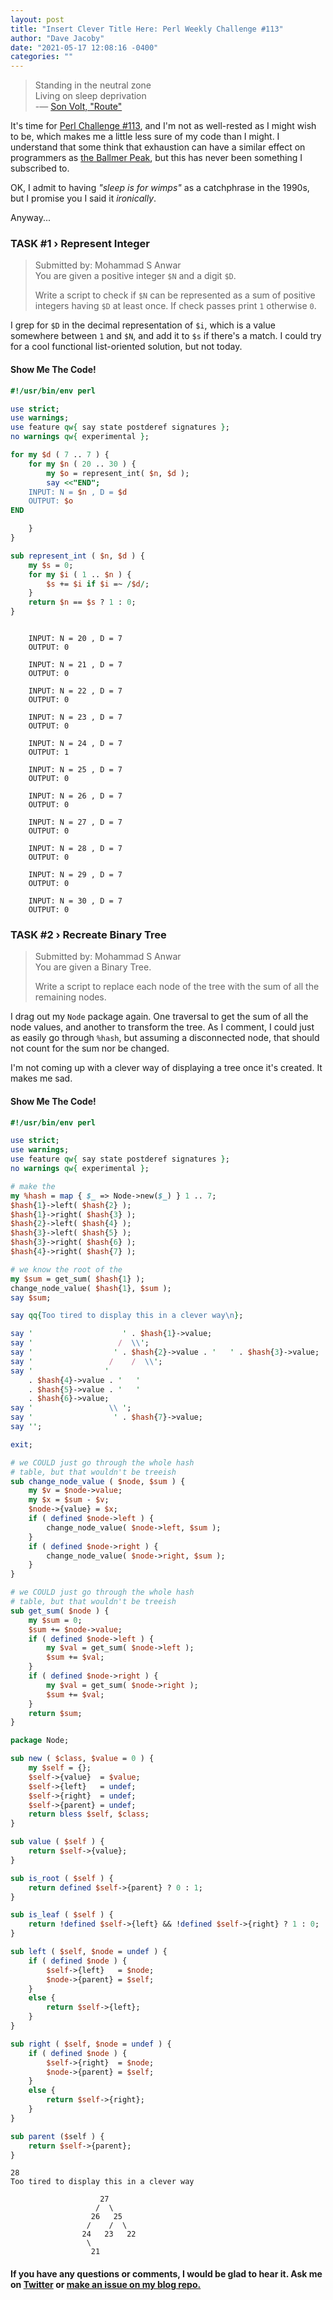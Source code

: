 ```yaml
---
layout: post
title: "Insert Clever Title Here: Perl Weekly Challenge #113"
author: "Dave Jacoby"
date: "2021-05-17 12:08:16 -0400"
categories: ""
---
```


> Standing in the neutral zone  
> Living on sleep deprivation  
>  -— [Son Volt, "Route"](https://genius.com/Son-volt-route-lyrics)

It's time for [Perl Challenge #113](https://perlweeklychallenge.org/blog/perl-weekly-challenge-113/), and I'm not as well-rested as I might wish to be, which makes me a little less sure of my code than I might. I understand that some think that exhaustion can have a similar effect on programmers as [the Ballmer Peak](https://xkcd.com/323/), but this has never been something I subscribed to.

OK, I admit to having _"sleep is for wimps"_ as a catchphrase in the 1990s, but I promise you I said it _ironically_.

Anyway...

### TASK #1 › Represent Integer

> Submitted by: Mohammad S Anwar  
> You are given a positive integer `$N` and a digit `$D`.
>
> Write a script to check if `$N` can be represented as a sum of positive integers having `$D` at least once. If check passes print `1` otherwise `0`.

I grep for `$D` in the decimal representation of `$i`, which is a value somewhere between `1` and `$N`, and add it to `$s` if there's a match. I could try for a cool functional list-oriented solution, but not today.

#### Show Me The Code!

```perl
#!/usr/bin/env perl

use strict;
use warnings;
use feature qw{ say state postderef signatures };
no warnings qw{ experimental };

for my $d ( 7 .. 7 ) {
    for my $n ( 20 .. 30 ) {
        my $o = represent_int( $n, $d );
        say <<"END";
    INPUT: N = $n , D = $d
    OUTPUT: $o
END

    }
}

sub represent_int ( $n, $d ) {
    my $s = 0;
    for my $i ( 1 .. $n ) {
        $s += $i if $i =~ /$d/;
    }
    return $n == $s ? 1 : 0;
}
```

```text

    INPUT: N = 20 , D = 7
    OUTPUT: 0

    INPUT: N = 21 , D = 7
    OUTPUT: 0

    INPUT: N = 22 , D = 7
    OUTPUT: 0

    INPUT: N = 23 , D = 7
    OUTPUT: 0

    INPUT: N = 24 , D = 7
    OUTPUT: 1

    INPUT: N = 25 , D = 7
    OUTPUT: 0

    INPUT: N = 26 , D = 7
    OUTPUT: 0

    INPUT: N = 27 , D = 7
    OUTPUT: 0

    INPUT: N = 28 , D = 7
    OUTPUT: 0

    INPUT: N = 29 , D = 7
    OUTPUT: 0

    INPUT: N = 30 , D = 7
    OUTPUT: 0
```

### TASK #2 › Recreate Binary Tree

> Submitted by: Mohammad S Anwar  
> You are given a Binary Tree.
>
> Write a script to replace each node of the tree with the sum of all the remaining nodes.

I drag out my `Node` package again. One traversal to get the sum of all the node values, and another to transform the tree. As I comment, I could just as easily go through `%hash`, but assuming a disconnected node, that should not count for the sum nor be changed. 

I'm not coming up with a clever way of displaying a tree once it's created. It makes me sad.

#### Show Me The Code!

```perl
#!/usr/bin/env perl

use strict;
use warnings;
use feature qw{ say state postderef signatures };
no warnings qw{ experimental };

# make the
my %hash = map { $_ => Node->new($_) } 1 .. 7;
$hash{1}->left( $hash{2} );
$hash{1}->right( $hash{3} );
$hash{2}->left( $hash{4} );
$hash{3}->left( $hash{5} );
$hash{3}->right( $hash{6} );
$hash{4}->right( $hash{7} );

# we know the root of the
my $sum = get_sum( $hash{1} );
change_node_value( $hash{1}, $sum );
say $sum;

say qq{Too tired to display this in a clever way\n};

say '                    ' . $hash{1}->value;
say '                   /  \\';
say '                  ' . $hash{2}->value . '   ' . $hash{3}->value;
say '                 /    /  \\';
say '                '
    . $hash{4}->value . '   '
    . $hash{5}->value . '   '
    . $hash{6}->value;
say '                 \\ ';
say '                  ' . $hash{7}->value;
say '';

exit;

# we COULD just go through the whole hash
# table, but that wouldn't be treeish
sub change_node_value ( $node, $sum ) {
    my $v = $node->value;
    my $x = $sum - $v;
    $node->{value} = $x;
    if ( defined $node->left ) {
        change_node_value( $node->left, $sum );
    }
    if ( defined $node->right ) {
        change_node_value( $node->right, $sum );
    }
}

# we COULD just go through the whole hash
# table, but that wouldn't be treeish
sub get_sum( $node ) {
    my $sum = 0;
    $sum += $node->value;
    if ( defined $node->left ) {
        my $val = get_sum( $node->left );
        $sum += $val;
    }
    if ( defined $node->right ) {
        my $val = get_sum( $node->right );
        $sum += $val;
    }
    return $sum;
}

package Node;

sub new ( $class, $value = 0 ) {
    my $self = {};
    $self->{value}  = $value;
    $self->{left}   = undef;
    $self->{right}  = undef;
    $self->{parent} = undef;
    return bless $self, $class;
}

sub value ( $self ) {
    return $self->{value};
}

sub is_root ( $self ) {
    return defined $self->{parent} ? 0 : 1;
}

sub is_leaf ( $self ) {
    return !defined $self->{left} && !defined $self->{right} ? 1 : 0;
}

sub left ( $self, $node = undef ) {
    if ( defined $node ) {
        $self->{left}   = $node;
        $node->{parent} = $self;
    }
    else {
        return $self->{left};
    }
}

sub right ( $self, $node = undef ) {
    if ( defined $node ) {
        $self->{right}  = $node;
        $node->{parent} = $self;
    }
    else {
        return $self->{right};
    }
}

sub parent ($self ) {
    return $self->{parent};
}
```

```text
28
Too tired to display this in a clever way

                    27
                   /  \
                  26   25
                 /    /  \
                24   23   22
                 \
                  21

```

#### If you have any questions or comments, I would be glad to hear it. Ask me on [Twitter](https://twitter.com/jacobydave) or [make an issue on my blog repo.](https://github.com/jacoby/jacoby.github.io)
